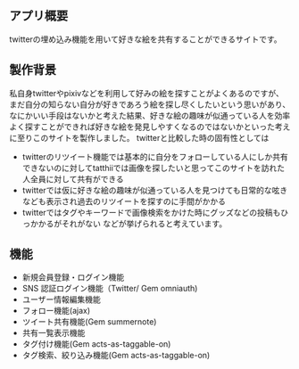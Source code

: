## アプリ概要
twitterの埋め込み機能を用いて好きな絵を共有することができるサイトです。

## 製作背景
私自身twitterやpixivなどを利用して好みの絵を探すことがよくあるのですが、まだ自分の知らない自分が好きであろう絵を探し尽くしたいという思いがあり、なにかいい手段はないかと考えた結果、好きな絵の趣味が似通っている人を効率よく探すことができれば好きな絵を発見しやすくなるのではないかといった考えに至りこのサイトを製作しました。
twitterと比較した時の固有性としては
- twitterのリツイート機能では基本的に自分をフォローしている人にしか共有できないのに対してtatthiiでは画像を探したいと思ってこのサイトを訪れた人全員に対して共有ができる
- twitterでは仮に好きな絵の趣味が似通っている人を見つけても日常的な呟きなども表示され過去のリツイートを探すのに手間がかかる
- twitterではタグやキーワードで画像検索をかけた時にグッズなどの投稿もひっかかるがそれがない
などが挙げられると考えています。

## 機能
- 新規会員登録・ログイン機能
- SNS 認証ログイン機能（Twitter/ Gem omniauth)
- ユーザー情報編集機能
- フォロー機能(ajax)
- ツイート共有機能(Gem summernote)
- 共有一覧表示機能
- タグ付け機能(Gem acts-as-taggable-on)
- タグ検索、絞り込み機能(Gem acts-as-taggable-on)




